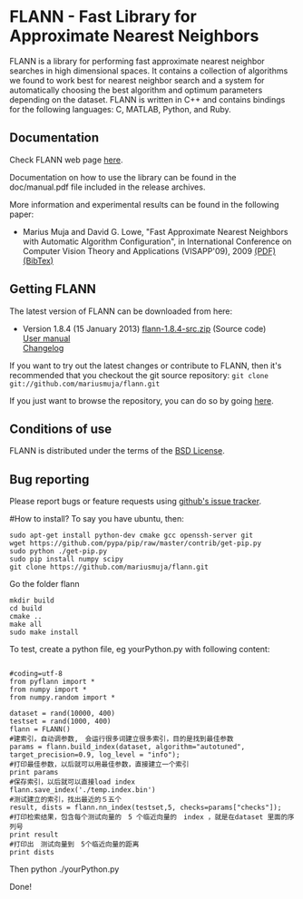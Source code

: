 FLANN - Fast Library for Approximate Nearest Neighbors
======================================================

FLANN is a library for performing fast approximate nearest neighbor searches in high dimensional spaces. It contains a collection of algorithms we found to work best for nearest neighbor search and a system for automatically choosing the best algorithm and optimum parameters depending on the dataset.
FLANN is written in C++ and contains bindings for the following languages: C, MATLAB, Python, and Ruby.


Documentation
-------------

Check FLANN web page [here](http://www.cs.ubc.ca/research/flann).

Documentation on how to use the library can be found in the doc/manual.pdf file included in the release archives.

More information and experimental results can be found in the following paper:

  * Marius Muja and David G. Lowe, "Fast Approximate Nearest Neighbors with Automatic Algorithm Configuration", in International Conference on Computer Vision Theory and Applications (VISAPP'09), 2009 [(PDF)](http://people.cs.ubc.ca/~mariusm/uploads/FLANN/flann_visapp09.pdf) [(BibTex)](http://people.cs.ubc.ca/~mariusm/index.php/FLANN/BibTex)


Getting FLANN
-------------

The latest version of FLANN can be downloaded from here:

 *  Version 1.8.4 (15 January 2013)
    [flann-1.8.4-src.zip](http://people.cs.ubc.ca/~mariusm/uploads/FLANN/flann-1.8.4-src.zip) (Source code)  
    [User manual](http://people.cs.ubc.ca/~mariusm/uploads/FLANN/flann_manual-1.8.4.pdf)  
    [Changelog](https://github.com/mariusmuja/flann/blob/master/ChangeLog)  

If you want to try out the latest changes or contribute to FLANN, then it's recommended that you checkout the git source repository: `git clone git://github.com/mariusmuja/flann.git`

If you just want to browse the repository, you can do so by going [here](https://github.com/mariusmuja/flann).


Conditions of use
-----------------

FLANN is distributed under the terms of the [BSD License](https://github.com/mariusmuja/flann/blob/master/COPYING).

Bug reporting
-------------

Please report bugs or feature requests using [github's issue tracker](http://github.com/mariusmuja/flann/issues).






#How to install?
To say you have ubuntu, then:

~~~
sudo apt-get install python-dev cmake gcc openssh-server git
wget https://github.com/pypa/pip/raw/master/contrib/get-pip.py
sudo python ./get-pip.py
sudo pip install numpy scipy
git clone https://github.com/mariusmuja/flann.git
~~~

Go the folder flann
~~~
mkdir build
cd build
cmake ..
make all
sudo make install
~~~


To test, create a python file, eg yourPython.py with following content:

~~~

#coding=utf-8
from pyflann import *
from numpy import *
from numpy.random import *

dataset = rand(10000, 400)
testset = rand(1000, 400)
flann = FLANN()
#建索引，自动调参数,　会运行很多词建立很多索引，目的是找到最佳参数
params = flann.build_index(dataset, algorithm="autotuned", target_precision=0.9, log_level = "info");
#打印最佳参数，以后就可以用最佳参数，直接建立一个索引
print params
#保存索引，以后就可以直接load index
flann.save_index('./temp.index.bin')
#测试建立的索引，找出最近的５五个
result, dists = flann.nn_index(testset,5, checks=params["checks"]);
#打印检索结果，包含每个测试向量的　5 个临近向量的　index ，就是在dataset 里面的序列号
print result
#打印出　测试向量到　5个临近向量的距离
print dists

~~~

Then python ./yourPython.py

Done!
